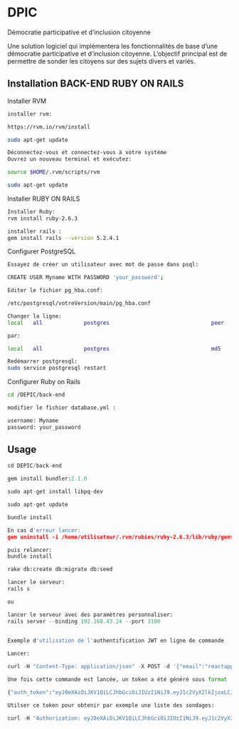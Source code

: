 # DPIC

Démocratie participative et d’inclusion citoyenne

Une solution logiciel qui implémentera les fonctionnalités de base d’une démocratie participative et d’inclusion citoyenne. L’objectif principal est de permettre de sonder les citoyens sur des sujets divers et variés.

## Installation BACK-END RUBY ON RAILS

Installer RVM

```bash
installer rvm:

https://rvm.io/rvm/install

sudo apt-get update

Déconnectez-vous et connectez-vous à votre système
Ouvrez un nouveau terminal et exécutez:

source $HOME/.rvm/scripts/rvm

sudo apt-get update

```

Installer RUBY ON RAILS

```bash
Installer Ruby:
rvm install ruby-2.6.3

installer rails :
gem install rails --version 5.2.4.1

```

Configurer PostgreSQL

```bash
Essayez de créer un utilisateur avec mot de passe dans psql:

CREATE USER Myname WITH PASSWORD 'your_password';

Editer le fichier pg_hba.conf:

/etc/postgresql/votreVersion/main/pg_hba.conf

Changer la ligne:
local   all             postgres                                peer

par:

local   all             postgres                                md5

Redémarrer postgresql:
sudo service postgresql restart

```

Configurer Ruby on Rails

```bash
cd /DEPIC/back-end

modifier le fichier database.yml :

username: Myname
password: your_password

```

## Usage

```python
cd DEPIC/back-end

gem install bundler:2.1.0

sudo apt-get install libpq-dev

sudo apt-get update

bundle install

En cas d'erreur lancer:
gem uninstall -i /home/utilisateur/.rvm/rubies/ruby-2.6.3/lib/ruby/gems/2.6.0 rubygems-bundler

puis relancer:
bundle install

rake db:create db:migrate db:seed

lancer le serveur:
rails s

ou

lancer le serveur avec des paramètres personnaliser:
rails server --binding 192.168.43.24 --port 3100
 
```

```python
Exemple d'utilisation de l'authentification JWT en ligne de commande

Lancer:

curl -H "Content-Type: application/json" -X POST -d '{"email":"reactapp@gmail.com","password":"reactapptest"}' http://localhost:3100/authenticate

Une fois cette commande est lancée, un token a été généré sous format :

{"auth_token":"eyJ0eXAiOiJKV1QiLCJhbGciOiJIUzI1NiJ9.eyJ1c2VyX2lkIjoxLCJleHAiOjE0NjA2NTgxODZ9.xsSwcPC22IR71OBv6bU_OGCSyfE89DvEzWfDU0iybAZ"}

Utilser ce token pour obtenir par exemple une liste des sondages:

curl -H "Authorization: eyJ0eXAiOiJKV1QiLCJhbGciOiJIUzI1NiJ9.eyJ1c2VyX2lkIjoxLCJleHAiOjE0NjA2NTgxODZ9.xsSwcPC22IR71OBv6bU_OGCSyfE89DvEzWfDU0iybAZ" http://localhost:3100/sondages

 
```